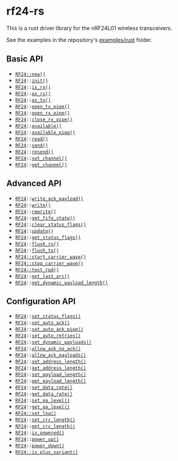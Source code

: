 # rf24-rs

This is a rust driver library for the nRF24L01 wireless transceivers.

See the examples in the repository's [examples/rust](https://github.com/nRF24/rf24-rs/blob/main/examples/rust) folder.

[rf24-struct]: struct@crate::radio::RF24

## Basic API

- [`RF24::new()`](fn@crate::radio::RF24::new)
- [`RF24`][rf24-struct]`::`[`init()`](fn@crate::radio::prelude::EsbRadio::init)
- [`RF24`][rf24-struct]`::`[`is_rx()`](fn@crate::radio::prelude::EsbRadio::is_rx)
- [`RF24`][rf24-struct]`::`[`as_rx()`](fn@crate::radio::prelude::EsbRadio::as_rx)
- [`RF24`][rf24-struct]`::`[`as_tx()`](fn@crate::radio::prelude::EsbRadio::as_tx)
- [`RF24`][rf24-struct]`::`[`open_tx_pipe()`](fn@crate::radio::prelude::EsbPipe::open_tx_pipe)
- [`RF24`][rf24-struct]`::`[`open_rx_pipe()`](fn@crate::radio::prelude::EsbPipe::open_rx_pipe)
- [`RF24`][rf24-struct]`::`[`close_rx_pipe()`](fn@crate::radio::prelude::EsbPipe::close_rx_pipe)
- [`RF24`][rf24-struct]`::`[`available()`](fn@crate::radio::prelude::EsbFifo::available)
- [`RF24`][rf24-struct]`::`[`available_pipe()`](fn@crate::radio::prelude::EsbFifo::available_pipe)
- [`RF24`][rf24-struct]`::`[`read()`](fn@crate::radio::prelude::EsbRadio::read)
- [`RF24`][rf24-struct]`::`[`send()`](fn@crate::radio::prelude::EsbRadio::send)
- [`RF24`][rf24-struct]`::`[`resend()`](fn@crate::radio::prelude::EsbRadio::resend)
- [`RF24`][rf24-struct]`::`[`set_channel()`](fn@crate::radio::prelude::EsbChannel::set_channel)
- [`RF24`][rf24-struct]`::`[`get_channel()`](fn@crate::radio::prelude::EsbChannel::get_channel)

## Advanced API

- [`RF24`][rf24-struct]`::`[`write_ack_payload()`](fn@crate::radio::prelude::EsbAutoAck::write_ack_payload)
- [`RF24`][rf24-struct]`::`[`write()`](fn@crate::radio::prelude::EsbRadio::write)
- [`RF24`][rf24-struct]`::`[`rewrite()`](fn@crate::radio::prelude::EsbRadio::rewrite)
- [`RF24`][rf24-struct]`::`[`get_fifo_state()`](fn@crate::radio::prelude::EsbFifo::get_fifo_state)
- [`RF24`][rf24-struct]`::`[`clear_status_flags()`](fn@crate::radio::prelude::EsbStatus::clear_status_flags)
- [`RF24`][rf24-struct]`::`[`update()`](fn@crate::radio::prelude::EsbStatus::update)
- [`RF24`][rf24-struct]`::`[`get_status_flags()`](fn@crate::radio::prelude::EsbStatus::get_status_flags)
- [`RF24`][rf24-struct]`::`[`flush_rx()`](fn@crate::radio::prelude::EsbFifo::flush_rx)
- [`RF24`][rf24-struct]`::`[`flush_tx()`](fn@crate::radio::prelude::EsbFifo::flush_tx)
- [`RF24::start_carrier_wave()`](fn@crate::radio::RF24::start_carrier_wave)
- [`RF24::stop_carrier_wave()`](fn@crate::radio::RF24::stop_carrier_wave)
- [`RF24::test_rpd()`](fn@crate::radio::RF24::test_rpd)
- [`RF24`][rf24-struct]`::`[`get_last_arc()`](fn@crate::radio::prelude::EsbRadio::get_last_arc)
- [`RF24`][rf24-struct]`::`[`get_dynamic_payload_length()`](fn@crate::radio::prelude::EsbPayloadLength::get_dynamic_payload_length)

## Configuration API

- [`RF24`][rf24-struct]`::`[`set_status_flags()`](fn@crate::radio::prelude::EsbStatus::set_status_flags)
- [`RF24`][rf24-struct]`::`[`set_auto_ack()`](fn@crate::radio::prelude::EsbAutoAck::set_auto_ack)
- [`RF24`][rf24-struct]`::`[`set_auto_ack_pipe()`](fn@crate::radio::prelude::EsbAutoAck::set_auto_ack_pipe)
- [`RF24`][rf24-struct]`::`[`set_auto_retries()`](fn@crate::radio::prelude::EsbAutoAck::set_auto_retries)
- [`RF24`][rf24-struct]`::`[`set_dynamic_payloads()`](fn@crate::radio::prelude::EsbPayloadLength::set_dynamic_payloads)
- [`RF24`][rf24-struct]`::`[`allow_ask_no_ack()`](fn@crate::radio::prelude::EsbAutoAck::allow_ask_no_ack)
- [`RF24`][rf24-struct]`::`[`allow_ack_payloads()`](fn@crate::radio::prelude::EsbAutoAck::allow_ack_payloads)
- [`RF24`][rf24-struct]`::`[`set_address_length()`](fn@crate::radio::prelude::EsbPipe::set_address_length)
- [`RF24`][rf24-struct]`::`[`get_address_length()`](fn@crate::radio::prelude::EsbPipe::get_address_length)
- [`RF24`][rf24-struct]`::`[`set_payload_length()`](fn@crate::radio::prelude::EsbPayloadLength::set_payload_length)
- [`RF24`][rf24-struct]`::`[`get_payload_length()`](fn@crate::radio::prelude::EsbPayloadLength::get_payload_length)
- [`RF24`][rf24-struct]`::`[`set_data_rate()`](fn@crate::radio::prelude::EsbDataRate::set_data_rate)
- [`RF24`][rf24-struct]`::`[`get_data_rate()`](fn@crate::radio::prelude::EsbDataRate::get_data_rate)
- [`RF24`][rf24-struct]`::`[`set_pa_level()`](fn@crate::radio::prelude::EsbPaLevel::set_pa_level)
- [`RF24`][rf24-struct]`::`[`get_pa_level()`](fn@crate::radio::prelude::EsbPaLevel::get_pa_level)
- [`RF24::set_lna()`](fn@crate::radio::RF24::set_lna)
- [`RF24`][rf24-struct]`::`[`set_crc_length()`](fn@crate::radio::prelude::EsbCrcLength::set_crc_length)
- [`RF24`][rf24-struct]`::`[`get_crc_length()`](fn@crate::radio::prelude::EsbCrcLength::get_crc_length)
- [`RF24`][rf24-struct]`::`[`is_powered()`](fn@crate::radio::prelude::EsbPower::is_powered)
- [`RF24`][rf24-struct]`::`[`power_up()`](fn@crate::radio::prelude::EsbPower::power_up)
- [`RF24`][rf24-struct]`::`[`power_down()`](fn@crate::radio::prelude::EsbPower::power_down)
- [`RF24::is_plus_variant()`](fn@crate::radio::RF24::is_plus_variant)
